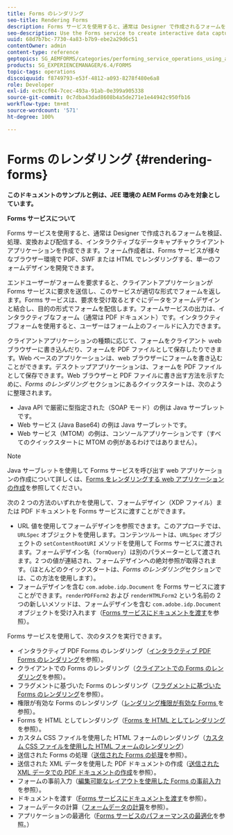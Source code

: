 ```yaml
---
title: Forms のレンダリング
seo-title: Rendering Forms
description: Forms サービスを使用すると、通常は Designer で作成されるフォームを検証、処理、変換および配信する、インタラクティブなデータキャプチャクライアントアプリケーションを作成できます。フォーム作成者は、Forms サービスが様々なブラウザー環境で PDF、SWF または HTML でレンダリングする、単一のフォームデザインを開発できます。
seo-description: Use the Forms service to create interactive data capture client applications that validate, process, transform, and deliver forms typically created in Designer. Form authors can develop a single form design that the Forms service renders in PDF, SWF, or HTML in various browser environments.
uuid: 68d7b7bc-7730-4a83-b7b9-ebe2a29d6c51
contentOwner: admin
content-type: reference
geptopics: SG_AEMFORMS/categories/performing_service_operations_using_apis
products: SG_EXPERIENCEMANAGER/6.4/FORMS
topic-tags: operations
discoiquuid: f8749793-e53f-4812-a093-8278f480e6a8
role: Developer
exl-id: ec9ccf04-7cec-493a-91ab-0e399a905338
source-git-commit: 0c7dba43dad8608b4a5de271e1e44942c950fb16
workflow-type: tm+mt
source-wordcount: '571'
ht-degree: 100%

---
```


# Forms のレンダリング {#rendering-forms}

**このドキュメントのサンプルと例は、JEE 環境の AEM Forms のみを対象としています。**

**Forms サービスについて**

Forms サービスを使用すると、通常は Designer で作成されるフォームを検証、処理、変換および配信する、インタラクティブなデータキャプチャクライアントアプリケーションを作成できます。フォーム作成者は、Forms サービスが様々なブラウザー環境で PDF、SWF または HTML でレンダリングする、単一のフォームデザインを開発できます。

エンドユーザーがフォームを要求すると、クライアントアプリケーションが Forms サービスに要求を送信し、このサービスが適切な形式でフォームを返します。Forms サービスは、要求を受け取るとすぐにデータをフォームデザインと結合し、目的の形式でフォームを配信します。フォームサービスの出力は、インタラクティブなフォーム（通常は PDF ドキュメント）です。インタラクティブフォームを使用すると、ユーザーはフォーム上のフィールドに入力できます。

クライアントアプリケーションの種類に応じて、フォームをクライアント ｗeb ブラウザーに書き込んだり、フォームを PDF ファイルとして保存したりできます。Web ベースのアプリケーションは、web ブラウザーにフォームを書き込むことができます。デスクトップアプリケーションは、フォームを PDF ファイルとして保存できます。Web ブラウザーと PDF ファイルに書き出す方法を示すために、*Forms のレンダリング* セクションにあるクイックスタートは、次のように整理されます。

* Java API で厳密に型指定された（SOAP モード）の例は Java サーブレットです。
* Web サービス (Java Base64) の例は Java サーブレットです。
* Web サービス（MTOM）の例は、コンソールアプリケーションです（すべてのクイックスタートに MTOM の例があるわけではありません）。

>[!NOTE]
>
>Java サーブレットを使用して Forms サービスを呼び出す web アプリケーションの作成について詳しくは、[Forms をレンダリングする web アプリケーションの作成](/help/forms/developing/creating-web-applications-renders-forms.md)を参照してください。

次の 2 つの方法のいずれかを使用して、フォームデザイン（XDP ファイル）または PDF ドキュメントを Forms サービスに渡すことができます。

* URL 値を使用してフォームデザインを参照できます。このアプローチでは、`URLSpec` オブジェクトを使用します。コンテンツルートは、`URLSpec` オブジェクトの `setContentRootURI` メソッドを使用して Forms サービスに渡されます。フォームデザイン名（`formQuery`）は別のパラメーターとして渡されます。2 つの値が連結され、フォームデザインへの絶対参照が取得されます。（ほとんどのクイックスタートは、*Forms のレンダリング*&#x200B;セクションでは、この方法を使用します）。
* フォームデザインを含む `com.adobe.idp.Document` を Forms サービスに渡すことができます。`renderPDFForm2` および `renderHTMLForm2` という名前の 2 つの新しいメソッドは、フォームデザインを含む `com.adobe.idp.Document` オブジェクトを受け入れます（[Forms サービスにドキュメントを渡す](/help/forms/developing/passing-documents-forms-service.md)を参照）。

Forms サービスを使用して、次のタスクを実行できます。

* インタラクティブ PDF Forms のレンダリング（[インタラクティブ PDF Forms のレンダリング](/help/forms/developing/rendering-interactive-pdf-forms.md)を参照）。
* クライアントでの Forms のレンダリング（[クライアントでの Forms のレンダリング](/help/forms/developing/rendering-forms-client.md)を参照）。
* フラグメントに基づいた Forms のレンダリング（[フラグメントに基づいた Forms のレンダリング](/help/forms/developing/rendering-forms-based-fragments.md)を参照）。
* 権限が有効な Forms のレンダリング（[レンダリング権限が有効な Forms ](/help/forms/developing/rendering-rights-enabled-forms.md)を参照）。
* Forms を HTML としてレンダリング（[Forms を HTML としてレンダリング](/help/forms/developing/rendering-forms-html.md)を参照）。
* カスタム CSS ファイルを使用した HTML フォームのレンダリング（[カスタム CSS ファイルを使用した HTML フォームのレンダリング](/help/forms/developing/rendering-html-forms-using-custom.md)）
* 送信された Forms の処理（[送信された Forms の処理](/help/forms/developing/handling-submitted-forms.md)を参照）。
* 送信された XML データを使用した PDF ドキュメントの作成（[送信された XML データでの PDF ドキュメントの作成](/help/forms/developing/creating-pdf-documents-submitted-xml.md)を参照）。
* フォームの事前入力（[編集可能なレイアウトを使用した Forms の事前入力](/help/forms/developing/prepopulating-forms-flowable-layouts.md)を参照）。
* ドキュメントを渡す（[Forms サービスにドキュメントを渡す](/help/forms/developing/passing-documents-forms-service.md)を参照）。
* フォームデータの計算（[フォームデータの計算](/help/forms/developing/calculating-form-data.md)を参照）。
* アプリケーションの最適化（[Forms サービスのパフォーマンスの最適化](/help/forms/developing/optimizing-performance-forms-service.md)を参照。）
